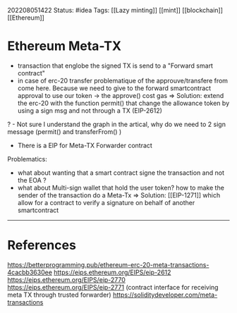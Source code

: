 202208051422
Status: #idea
Tags: [[Lazy minting]] [[mint]] [[blockchain]] [[Ethereum]]

# Ethereum Meta-TX
- transaction that englobe the signed TX is send to a "Forward smart contract"
- in case of erc-20 transfer problematique of the approuve/transfere from come here. Because we need to give to the forward smartcontract approval to use our token -> the approve() cost gas
=> Solution: extend the erc-20 with the function permit() that change the allowance token by using a sign msg and not through a TX (EIP-2612)

? -  Not sure I understand the graph in the artical, why do we need to 2 sign message (permit() and transferFrom() )

- There is a EIP for Meta-TX Forwarder contract


Problematics: 
- what about wanting that a smart contract signe the transaction and not the EOA ? 
- what about Multi-sign wallet that hold the user token? how to make the sender of the transaction do a Meta-Tx
=> Solution: [[EIP-1271]] which allow for a contract to verify a signature on behalf of another smartcontract
---
# References
https://betterprogramming.pub/ethereum-erc-20-meta-transactions-4cacbb3630ee
https://eips.ethereum.org/EIPS/eip-2612
https://eips.ethereum.org/EIPS/eip-2770
https://eips.ethereum.org/EIPS/eip-2771 (contract interface for receiving meta TX through trusted forwarder)
https://soliditydeveloper.com/meta-transactions